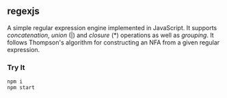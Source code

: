 ## regexjs

A simple regular expression engine implemented in JavaScript. It supports _concatenation_, _union_ (|) and _closure_ (*) operations as well as _grouping_. It follows Thompson's algorithm for constructing an NFA from a given regular expression.

### Try It
```
npm i
npm start
```


